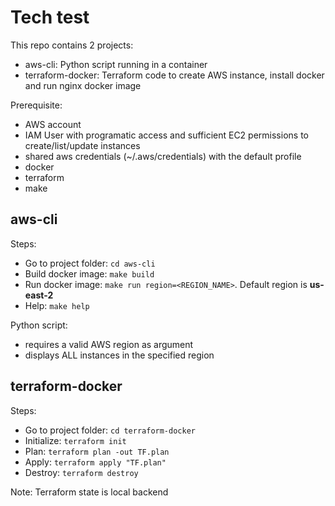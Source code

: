 # Tech test

This repo contains 2 projects:

* aws-cli: Python script running in a container
* terraform-docker: Terraform code to create AWS instance, install docker and run nginx docker image

Prerequisite:

* AWS account
* IAM User with programatic access and sufficient EC2 permissions to create/list/update instances
* shared aws credentials (~/.aws/credentials) with the default profile
* docker
* terraform
* make

## aws-cli

Steps:

* Go to project folder: `cd aws-cli`
* Build docker image: `make build`
* Run docker image: `make run region=<REGION_NAME>`. Default region is **us-east-2**
* Help: `make help`

Python script: 
* requires a valid AWS region as argument
* displays ALL instances in the specified region

## terraform-docker

Steps:

* Go to project folder: `cd terraform-docker`
* Initialize: `terraform init`
* Plan: `terraform plan -out TF.plan`
* Apply: `terraform apply "TF.plan"`
* Destroy: `terraform destroy`

Note: Terraform state is local backend